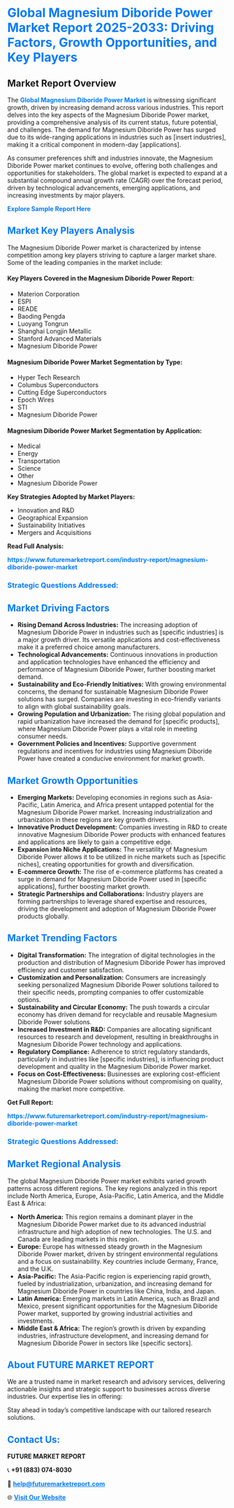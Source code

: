 <h1 style="color: #007BFF;">Global Magnesium Diboride Power Market Report 2025-2033: Driving Factors, Growth Opportunities, and Key Players</h1>

<section id="overview">
<h2>Market Report Overview</h2>
<p>The <a href="https://www.futuremarketreport.com/industry-report/magnesium-diboride-power-market" style="color: #007BFF; text-decoration: none;"><strong>Global Magnesium Diboride Power Market</strong></a> is witnessing significant growth, driven by increasing demand across various industries. This report delves into the key aspects of the Magnesium Diboride Power market, providing a comprehensive analysis of its current status, future potential, and challenges. The demand for Magnesium Diboride Power has surged due to its wide-ranging applications in industries such as [insert industries], making it a critical component in modern-day [applications].</p>
<p>As consumer preferences shift and industries innovate, the Magnesium Diboride Power market continues to evolve, offering both challenges and opportunities for stakeholders. The global market is expected to expand at a substantial compound annual growth rate (CAGR) over the forecast period, driven by technological advancements, emerging applications, and increasing investments by major players.</p>
</section>

<section id="overview">
<p><a href="https://www.futuremarketreport.com/request-sample/reportId=107860" style="color: #007BFF; text-decoration: none;"><strong>Explore Sample Report Here</strong></a></p>
</section>

<section id="key-players">
<h2 style="color: #007BFF;">Market Key Players Analysis</h2>
<p>The Magnesium Diboride Power market is characterized by intense competition among key players striving to capture a larger market share. Some of the leading companies in the market include:</p>
<h4>Key Players Covered in the Magnesium Diboride Power Report:</h4>
<ul><li>Materion Corporation</li><li>ESPI</li><li>READE</li><li>Baoding Pengda</li><li>Luoyang Tongrun</li><li>Shanghai Longjin Metallic</li><li>Stanford Advanced Materials</li><li>Magnesium Diboride Power</li></ul>
<h4>Magnesium Diboride Power Market Segmentation by Type:</h4>
<ul><li>Hyper Tech Research</li><li>Columbus Superconductors</li><li>Cutting Edge Superconductors</li><li>Epoch Wires</li><li>STI</li><li>Magnesium Diboride Power</li></ul>

<h4>Magnesium Diboride Power Market Segmentation by Application:</h4>
<ul><li>Medical</li><li>Energy</li><li>Transportation</li><li>Science</li><li>Other</li><li>Magnesium Diboride Power</li></ul>
<p><strong>Key Strategies Adopted by Market Players:</strong></p>
<ul>
<li>Innovation and R&D</li>
<li>Geographical Expansion</li>
<li>Sustainability Initiatives</li>
<li>Mergers and Acquisitions</li>
</ul>
</section>

<section>
<p><strong>Read Full Analysis: </strong></p><a href="https://www.futuremarketreport.com/industry-report/magnesium-diboride-power-market" style="color: #007BFF; text-decoration: none;"><strong>https://www.futuremarketreport.com/industry-report/magnesium-diboride-power-market</strong></a>
<h3 style="color: #007BFF;">Strategic Questions Addressed:</h3>
</section>

<section id="driving-factors">
<h2 style="color: #007BFF;">Market Driving Factors</h2>
<ul>
<li><strong>Rising Demand Across Industries:</strong> The increasing adoption of Magnesium Diboride Power in industries such as [specific industries] is a major growth driver. Its versatile applications and cost-effectiveness make it a preferred choice among manufacturers.</li>
<li><strong>Technological Advancements:</strong> Continuous innovations in production and application technologies have enhanced the efficiency and performance of Magnesium Diboride Power, further boosting market demand.</li>
<li><strong>Sustainability and Eco-Friendly Initiatives:</strong> With growing environmental concerns, the demand for sustainable Magnesium Diboride Power solutions has surged. Companies are investing in eco-friendly variants to align with global sustainability goals.</li>
<li><strong>Growing Population and Urbanization:</strong> The rising global population and rapid urbanization have increased the demand for [specific products], where Magnesium Diboride Power plays a vital role in meeting consumer needs.</li>
<li><strong>Government Policies and Incentives:</strong> Supportive government regulations and incentives for industries using Magnesium Diboride Power have created a conducive environment for market growth.</li>
</ul>
</section>

<section id="growth-opportunities">
<h2 style="color: #007BFF;">Market Growth Opportunities</h2>
<ul>
<li><strong>Emerging Markets:</strong> Developing economies in regions such as Asia-Pacific, Latin America, and Africa present untapped potential for the Magnesium Diboride Power market. Increasing industrialization and urbanization in these regions are key growth drivers.</li>
<li><strong>Innovative Product Development:</strong> Companies investing in R&D to create innovative Magnesium Diboride Power products with enhanced features and applications are likely to gain a competitive edge.</li>
<li><strong>Expansion into Niche Applications:</strong> The versatility of Magnesium Diboride Power allows it to be utilized in niche markets such as [specific niches], creating opportunities for growth and diversification.</li>
<li><strong>E-commerce Growth:</strong> The rise of e-commerce platforms has created a surge in demand for Magnesium Diboride Power used in [specific applications], further boosting market growth.</li>
<li><strong>Strategic Partnerships and Collaborations:</strong> Industry players are forming partnerships to leverage shared expertise and resources, driving the development and adoption of Magnesium Diboride Power products globally.</li>
</ul>
</section>

<section id="trending-factors">
<h2 style="color: #007BFF;">Market Trending Factors</h2>
<ul>
<li><strong>Digital Transformation:</strong> The integration of digital technologies in the production and distribution of Magnesium Diboride Power has improved efficiency and customer satisfaction.</li>
<li><strong>Customization and Personalization:</strong> Consumers are increasingly seeking personalized Magnesium Diboride Power solutions tailored to their specific needs, prompting companies to offer customizable options.</li>
<li><strong>Sustainability and Circular Economy:</strong> The push towards a circular economy has driven demand for recyclable and reusable Magnesium Diboride Power solutions.</li>
<li><strong>Increased Investment in R&D:</strong> Companies are allocating significant resources to research and development, resulting in breakthroughs in Magnesium Diboride Power technology and applications.</li>
<li><strong>Regulatory Compliance:</strong> Adherence to strict regulatory standards, particularly in industries like [specific industries], is influencing product development and quality in the Magnesium Diboride Power market.</li>
<li><strong>Focus on Cost-Effectiveness:</strong> Businesses are exploring cost-efficient Magnesium Diboride Power solutions without compromising on quality, making the market more competitive.</li>
</ul>
</section>

<section>
<p><strong>Get Full Report: </strong></p><a href="https://www.futuremarketreport.com/industry-report/magnesium-diboride-power-market" style="color: #007BFF; text-decoration: none;"><strong>https://www.futuremarketreport.com/industry-report/magnesium-diboride-power-market</strong></a>
<h3 style="color: #007BFF;">Strategic Questions Addressed:</h3>
</section>


<section id="regional-analysis">
<h2 style="color: #007BFF;">Market Regional Analysis</h2>
<p>The global Magnesium Diboride Power market exhibits varied growth patterns across different regions. The key regions analyzed in this report include North America, Europe, Asia-Pacific, Latin America, and the Middle East & Africa:</p>
<ul>
<li><strong>North America:</strong> This region remains a dominant player in the Magnesium Diboride Power market due to its advanced industrial infrastructure and high adoption of new technologies. The U.S. and Canada are leading markets in this region.</li>
<li><strong>Europe:</strong> Europe has witnessed steady growth in the Magnesium Diboride Power market, driven by stringent environmental regulations and a focus on sustainability. Key countries include Germany, France, and the U.K.</li>
<li><strong>Asia-Pacific:</strong> The Asia-Pacific region is experiencing rapid growth, fueled by industrialization, urbanization, and increasing demand for Magnesium Diboride Power in countries like China, India, and Japan.</li>
<li><strong>Latin America:</strong> Emerging markets in Latin America, such as Brazil and Mexico, present significant opportunities for the Magnesium Diboride Power market, supported by growing industrial activities and investments.</li>
<li><strong>Middle East & Africa:</strong> The region’s growth is driven by expanding industries, infrastructure development, and increasing demand for Magnesium Diboride Power in sectors like [specific sectors].</li>
</ul>
</section>

<footer>
<h2 style="color: #007BFF;">About FUTURE MARKET REPORT</h2>
<p>We are a trusted name in market research and advisory services, delivering actionable insights and strategic support to businesses across diverse industries. Our expertise lies in offering:</p>

<p>Stay ahead in today’s competitive landscape with our tailored research solutions.</p>

<h2 style="color: #007BFF;">Contact Us:</h2>
<p><strong>FUTURE MARKET REPORT</strong></p>
<p>📞 <strong>+91 (883) 074-8030</strong></p>
<p>📧 <strong><a href="mailto:help@futuremarketreport.com" style="color: #007BFF;">help@futuremarketreport.com</a></strong></p>
<p>🌐 <strong><a href="https://www.futuremarketreport.com/" style="color: #007BFF;">Visit Our Website</a></strong></p>
</footer>